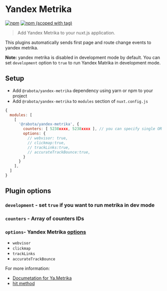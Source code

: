 # Yandex Metrika
[![npm](https://img.shields.io/npm/dt/@rabota/yandex-metrika.svg?style=flat-square)](https://www.npmjs.com/package/@rabota/yandex-metrika)
[![npm (scoped with tag)](https://img.shields.io/npm/v/@rabota/yandex-metrika/latest.svg?style=flat-square)](https://www.npmjs.com/package/@rabota/yandex-metrika)

> Add Yandex Metrika to your nuxt.js application.

This plugins automatically sends first page and route change events to yandex metrika.

**Note:** yandex metrika is disabled in development mode by default.
You can set `development` option to `true` to run Yandex Matrika in development mode.

## Setup
- Add `@rabota/yandex-metrika` dependency using yarn or npm to your project
- Add `@rabota/yandex-metrika` to `modules` section of `nuxt.config.js`
```js
{
  modules: [
    [
      '@rabota/yandex-metrika', {
        counters: [ 5238xxxx, 5238xxxx ], // you can specify single OR multiple IDs
        options: {
          // webvisor: true,
          // clickmap:true,
          // trackLinks:true,
          // accurateTrackBounce:true,
        }
      }
    ],
  ]
}
````

## Plugin options

### `development` - set `true` if you want to run metrika in dev mode

### `counters` - Array of counters IDs

### `options`- Yandex Metrika [options](https://yandex.com/support/metrica/code/counter-initialize.xml)
* `webvisor`
* `clickmap`
* `trackLinks`
* `accurateTrackBounce`

For more information:
- [Documetation for Ya.Metrika](https://yandex.com/support/metrica/code/counter-initialize.xml)
- [hit method](https://yandex.com/support/metrica/objects/hit.xml)

